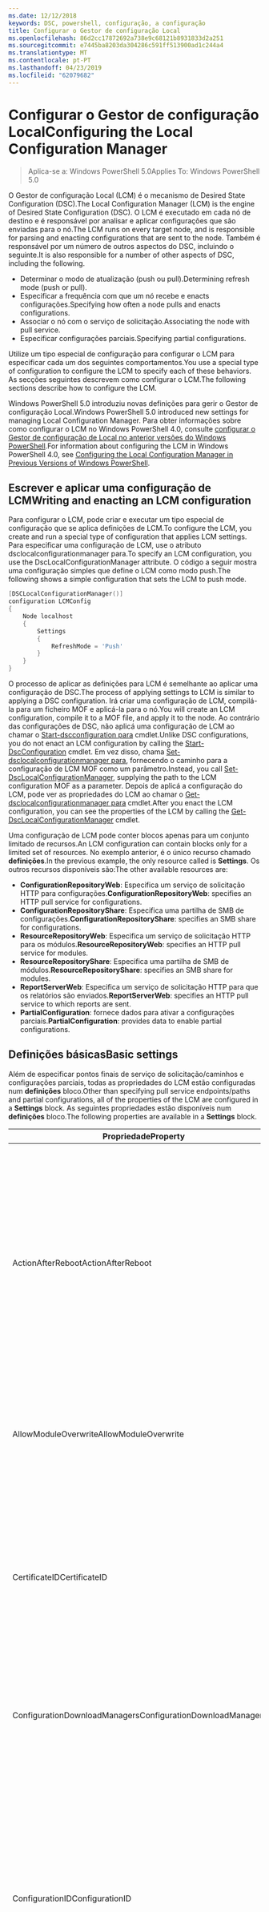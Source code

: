 ```yaml
---
ms.date: 12/12/2018
keywords: DSC, powershell, configuração, a configuração
title: Configurar o Gestor de configuração Local
ms.openlocfilehash: 86d2cc17872692a738e9c68121b8931833d2a251
ms.sourcegitcommit: e7445ba8203da304286c591ff513900ad1c244a4
ms.translationtype: MT
ms.contentlocale: pt-PT
ms.lasthandoff: 04/23/2019
ms.locfileid: "62079682"
---
```

# <a name="configuring-the-local-configuration-manager"></a><span data-ttu-id="9ee72-103">Configurar o Gestor de configuração Local</span><span class="sxs-lookup"><span data-stu-id="9ee72-103">Configuring the Local Configuration Manager</span></span>

> <span data-ttu-id="9ee72-104">Aplica-se a: Windows PowerShell 5.0</span><span class="sxs-lookup"><span data-stu-id="9ee72-104">Applies To: Windows PowerShell 5.0</span></span>

<span data-ttu-id="9ee72-105">O Gestor de configuração Local (LCM) é o mecanismo de Desired State Configuration (DSC).</span><span class="sxs-lookup"><span data-stu-id="9ee72-105">The Local Configuration Manager (LCM) is the engine of Desired State Configuration (DSC).</span></span>
<span data-ttu-id="9ee72-106">O LCM é executado em cada nó de destino e é responsável por analisar e aplicar configurações que são enviadas para o nó.</span><span class="sxs-lookup"><span data-stu-id="9ee72-106">The LCM runs on every target node, and is responsible for parsing and enacting configurations that are sent to the node.</span></span>
<span data-ttu-id="9ee72-107">Também é responsável por um número de outros aspectos do DSC, incluindo o seguinte.</span><span class="sxs-lookup"><span data-stu-id="9ee72-107">It is also responsible for a number of other aspects of DSC, including the following.</span></span>

- <span data-ttu-id="9ee72-108">Determinar o modo de atualização (push ou pull).</span><span class="sxs-lookup"><span data-stu-id="9ee72-108">Determining refresh mode (push or pull).</span></span>
- <span data-ttu-id="9ee72-109">Especificar a frequência com que um nó recebe e enacts configurações.</span><span class="sxs-lookup"><span data-stu-id="9ee72-109">Specifying how often a node pulls and enacts configurations.</span></span>
- <span data-ttu-id="9ee72-110">Associar o nó com o serviço de solicitação.</span><span class="sxs-lookup"><span data-stu-id="9ee72-110">Associating the node with pull service.</span></span>
- <span data-ttu-id="9ee72-111">Especificar configurações parciais.</span><span class="sxs-lookup"><span data-stu-id="9ee72-111">Specifying partial configurations.</span></span>

<span data-ttu-id="9ee72-112">Utilize um tipo especial de configuração para configurar o LCM para especificar cada um dos seguintes comportamentos.</span><span class="sxs-lookup"><span data-stu-id="9ee72-112">You use a special type of configuration to configure the LCM to specify each of these behaviors.</span></span>
<span data-ttu-id="9ee72-113">As secções seguintes descrevem como configurar o LCM.</span><span class="sxs-lookup"><span data-stu-id="9ee72-113">The following sections describe how to configure the LCM.</span></span>

<span data-ttu-id="9ee72-114">Windows PowerShell 5.0 introduziu novas definições para gerir o Gestor de configuração Local.</span><span class="sxs-lookup"><span data-stu-id="9ee72-114">Windows PowerShell 5.0 introduced new settings for managing Local Configuration Manager.</span></span>
<span data-ttu-id="9ee72-115">Para obter informações sobre como configurar o LCM no Windows PowerShell 4.0, consulte [configurar o Gestor de configuração de Local no anterior versões do Windows PowerShell](metaconfig4.md).</span><span class="sxs-lookup"><span data-stu-id="9ee72-115">For information about configuring the LCM in Windows PowerShell 4.0, see [Configuring the Local Configuration Manager in Previous Versions of Windows PowerShell](metaconfig4.md).</span></span>

## <a name="writing-and-enacting-an-lcm-configuration"></a><span data-ttu-id="9ee72-116">Escrever e aplicar uma configuração de LCM</span><span class="sxs-lookup"><span data-stu-id="9ee72-116">Writing and enacting an LCM configuration</span></span>

<span data-ttu-id="9ee72-117">Para configurar o LCM, pode criar e executar um tipo especial de configuração que se aplica definições de LCM.</span><span class="sxs-lookup"><span data-stu-id="9ee72-117">To configure the LCM, you create and run a special type of configuration that applies LCM settings.</span></span>
<span data-ttu-id="9ee72-118">Para especificar uma configuração de LCM, use o atributo dsclocalconfigurationmanager para.</span><span class="sxs-lookup"><span data-stu-id="9ee72-118">To specify an LCM configuration, you use the DscLocalConfigurationManager attribute.</span></span>
<span data-ttu-id="9ee72-119">O código a seguir mostra uma configuração simples que define o LCM como modo push.</span><span class="sxs-lookup"><span data-stu-id="9ee72-119">The following shows a simple configuration that sets the LCM to push mode.</span></span>

```powershell
[DSCLocalConfigurationManager()]
configuration LCMConfig
{
    Node localhost
    {
        Settings
        {
            RefreshMode = 'Push'
        }
    }
}
```

<span data-ttu-id="9ee72-120">O processo de aplicar as definições para LCM é semelhante ao aplicar uma configuração de DSC.</span><span class="sxs-lookup"><span data-stu-id="9ee72-120">The process of applying settings to LCM is similar to applying a DSC configuration.</span></span>
<span data-ttu-id="9ee72-121">Irá criar uma configuração de LCM, compilá-la para um ficheiro MOF e aplicá-la para o nó.</span><span class="sxs-lookup"><span data-stu-id="9ee72-121">You will create an LCM configuration, compile it to a MOF file, and apply it to the node.</span></span>
<span data-ttu-id="9ee72-122">Ao contrário das configurações de DSC, não aplicá uma configuração de LCM ao chamar o [Start-dscconfiguration para](/powershell/module/psdesiredstateconfiguration/start-dscconfiguration) cmdlet.</span><span class="sxs-lookup"><span data-stu-id="9ee72-122">Unlike DSC configurations, you do not enact an LCM configuration by calling the [Start-DscConfiguration](/powershell/module/psdesiredstateconfiguration/start-dscconfiguration) cmdlet.</span></span>
<span data-ttu-id="9ee72-123">Em vez disso, chama [Set-dsclocalconfigurationmanager para](/powershell/module/PSDesiredStateConfiguration/Set-DscLocalConfigurationManager), fornecendo o caminho para a configuração de LCM MOF como um parâmetro.</span><span class="sxs-lookup"><span data-stu-id="9ee72-123">Instead, you call [Set-DscLocalConfigurationManager](/powershell/module/PSDesiredStateConfiguration/Set-DscLocalConfigurationManager), supplying the path to the LCM configuration MOF as a parameter.</span></span>
<span data-ttu-id="9ee72-124">Depois de aplicá a configuração do LCM, pode ver as propriedades do LCM ao chamar o [Get-dsclocalconfigurationmanager para](/powershell/module/PSDesiredStateConfiguration/Get-DscLocalConfigurationManager) cmdlet.</span><span class="sxs-lookup"><span data-stu-id="9ee72-124">After you enact the LCM configuration, you can see the properties of the LCM by calling the [Get-DscLocalConfigurationManager](/powershell/module/PSDesiredStateConfiguration/Get-DscLocalConfigurationManager) cmdlet.</span></span>

<span data-ttu-id="9ee72-125">Uma configuração de LCM pode conter blocos apenas para um conjunto limitado de recursos.</span><span class="sxs-lookup"><span data-stu-id="9ee72-125">An LCM configuration can contain blocks only for a limited set of resources.</span></span>
<span data-ttu-id="9ee72-126">No exemplo anterior, é o único recurso chamado **definições**.</span><span class="sxs-lookup"><span data-stu-id="9ee72-126">In the previous example, the only resource called is **Settings**.</span></span>
<span data-ttu-id="9ee72-127">Os outros recursos disponíveis são:</span><span class="sxs-lookup"><span data-stu-id="9ee72-127">The other available resources are:</span></span>

* <span data-ttu-id="9ee72-128">**ConfigurationRepositoryWeb**: Especifica um serviço de solicitação HTTP para configurações.</span><span class="sxs-lookup"><span data-stu-id="9ee72-128">**ConfigurationRepositoryWeb**: specifies an HTTP pull service for configurations.</span></span>
* <span data-ttu-id="9ee72-129">**ConfigurationRepositoryShare**: Especifica uma partilha de SMB de configurações.</span><span class="sxs-lookup"><span data-stu-id="9ee72-129">**ConfigurationRepositoryShare**: specifies an SMB share for configurations.</span></span>
* <span data-ttu-id="9ee72-130">**ResourceRepositoryWeb**: Especifica um serviço de solicitação HTTP para os módulos.</span><span class="sxs-lookup"><span data-stu-id="9ee72-130">**ResourceRepositoryWeb**: specifies an HTTP pull service for modules.</span></span>
* <span data-ttu-id="9ee72-131">**ResourceRepositoryShare**: Especifica uma partilha de SMB de módulos.</span><span class="sxs-lookup"><span data-stu-id="9ee72-131">**ResourceRepositoryShare**: specifies an SMB share for modules.</span></span>
* <span data-ttu-id="9ee72-132">**ReportServerWeb**: Especifica um serviço de solicitação HTTP para que os relatórios são enviados.</span><span class="sxs-lookup"><span data-stu-id="9ee72-132">**ReportServerWeb**: specifies an HTTP pull service to which reports are sent.</span></span>
* <span data-ttu-id="9ee72-133">**PartialConfiguration**: fornece dados para ativar a configurações parciais.</span><span class="sxs-lookup"><span data-stu-id="9ee72-133">**PartialConfiguration**: provides data to enable partial configurations.</span></span>

## <a name="basic-settings"></a><span data-ttu-id="9ee72-134">Definições básicas</span><span class="sxs-lookup"><span data-stu-id="9ee72-134">Basic settings</span></span>

<span data-ttu-id="9ee72-135">Além de especificar pontos finais de serviço de solicitação/caminhos e configurações parciais, todas as propriedades do LCM estão configuradas num **definições** bloco.</span><span class="sxs-lookup"><span data-stu-id="9ee72-135">Other than specifying pull service endpoints/paths and partial configurations, all of the properties of the LCM are configured in a **Settings** block.</span></span>
<span data-ttu-id="9ee72-136">As seguintes propriedades estão disponíveis num **definições** bloco.</span><span class="sxs-lookup"><span data-stu-id="9ee72-136">The following properties are available in a **Settings** block.</span></span>

|  <span data-ttu-id="9ee72-137">Propriedade</span><span class="sxs-lookup"><span data-stu-id="9ee72-137">Property</span></span>  |  <span data-ttu-id="9ee72-138">Tipo</span><span class="sxs-lookup"><span data-stu-id="9ee72-138">Type</span></span>  |  <span data-ttu-id="9ee72-139">Descrição</span><span class="sxs-lookup"><span data-stu-id="9ee72-139">Description</span></span>   |
|----------- |------- |--------------- |
| <span data-ttu-id="9ee72-140">ActionAfterReboot</span><span class="sxs-lookup"><span data-stu-id="9ee72-140">ActionAfterReboot</span></span>| <span data-ttu-id="9ee72-141">string</span><span class="sxs-lookup"><span data-stu-id="9ee72-141">string</span></span>| <span data-ttu-id="9ee72-142">Especifica o que acontece após um reinício durante a aplicação de uma configuração.</span><span class="sxs-lookup"><span data-stu-id="9ee72-142">Specifies what happens after a reboot during the application of a configuration.</span></span> <span data-ttu-id="9ee72-143">Os valores possíveis são __"ContinueConfiguration"__ e __"StopConfiguration"__.</span><span class="sxs-lookup"><span data-stu-id="9ee72-143">The possible values are __"ContinueConfiguration"__ and __"StopConfiguration"__.</span></span> <ul><li> <span data-ttu-id="9ee72-144">__ContinueConfiguration__: Continue a aplicar a configuração atual após o reinício do computador.</span><span class="sxs-lookup"><span data-stu-id="9ee72-144">__ContinueConfiguration__: Continue applying the current configuration after machine reboot.</span></span> <span data-ttu-id="9ee72-145">Este é o valor predefinido</span><span class="sxs-lookup"><span data-stu-id="9ee72-145">This is the default value</span></span></li><li><span data-ttu-id="9ee72-146">__StopConfiguration__: Pare a configuração atual após o reinício do computador.</span><span class="sxs-lookup"><span data-stu-id="9ee72-146">__StopConfiguration__: Stop the current configuration after machine reboot.</span></span></li></ul>|
| <span data-ttu-id="9ee72-147">AllowModuleOverwrite</span><span class="sxs-lookup"><span data-stu-id="9ee72-147">AllowModuleOverwrite</span></span>| <span data-ttu-id="9ee72-148">Bool</span><span class="sxs-lookup"><span data-stu-id="9ee72-148">bool</span></span>| <span data-ttu-id="9ee72-149">__$TRUE__ se novas configurações transferidas a partir do serviço de solicitação podem substituir os antigos no nó de destino.</span><span class="sxs-lookup"><span data-stu-id="9ee72-149">__$TRUE__ if new configurations downloaded from the pull service are allowed to overwrite the old ones on the target node.</span></span> <span data-ttu-id="9ee72-150">Caso contrário, $FALSE.</span><span class="sxs-lookup"><span data-stu-id="9ee72-150">Otherwise, $FALSE.</span></span>|
| <span data-ttu-id="9ee72-151">CertificateID</span><span class="sxs-lookup"><span data-stu-id="9ee72-151">CertificateID</span></span>| <span data-ttu-id="9ee72-152">string</span><span class="sxs-lookup"><span data-stu-id="9ee72-152">string</span></span>| <span data-ttu-id="9ee72-153">O thumbprint de um certificado utilizado para proteger as credenciais transmitidas numa configuração.</span><span class="sxs-lookup"><span data-stu-id="9ee72-153">The thumbprint of a certificate used to secure credentials passed in a configuration.</span></span> <span data-ttu-id="9ee72-154">Para obter mais informações, consulte [pretendem proteger as credenciais no Windows PowerShell Desired State Configuration](http://blogs.msdn.com/b/powershell/archive/2014/01/31/want-to-secure-credentials-in-windows-powershell-desired-state-configuration.aspx)?.</span><span class="sxs-lookup"><span data-stu-id="9ee72-154">For more information see [Want to secure credentials in Windows PowerShell Desired State Configuration](http://blogs.msdn.com/b/powershell/archive/2014/01/31/want-to-secure-credentials-in-windows-powershell-desired-state-configuration.aspx)?.</span></span> <br> <span data-ttu-id="9ee72-155">__Nota:__ é gerida automaticamente se utilizar o serviço de solicitação de DSC de automatização do Azure.</span><span class="sxs-lookup"><span data-stu-id="9ee72-155">__Note:__ this is managed automatically if using Azure Automation DSC pull service.</span></span>|
| <span data-ttu-id="9ee72-156">ConfigurationDownloadManagers</span><span class="sxs-lookup"><span data-stu-id="9ee72-156">ConfigurationDownloadManagers</span></span>| <span data-ttu-id="9ee72-157">CimInstance[]</span><span class="sxs-lookup"><span data-stu-id="9ee72-157">CimInstance[]</span></span>| <span data-ttu-id="9ee72-158">Obsoleto.</span><span class="sxs-lookup"><span data-stu-id="9ee72-158">Obsolete.</span></span> <span data-ttu-id="9ee72-159">Uso __ConfigurationRepositoryWeb__ e __ConfigurationRepositoryShare__ pontos finais de serviço de blocos para definir o pull de configuração.</span><span class="sxs-lookup"><span data-stu-id="9ee72-159">Use __ConfigurationRepositoryWeb__ and __ConfigurationRepositoryShare__ blocks to define configuration pull service endpoints.</span></span>|
| <span data-ttu-id="9ee72-160">ConfigurationID</span><span class="sxs-lookup"><span data-stu-id="9ee72-160">ConfigurationID</span></span>| <span data-ttu-id="9ee72-161">string</span><span class="sxs-lookup"><span data-stu-id="9ee72-161">string</span></span>| <span data-ttu-id="9ee72-162">Para efeitos de compatibilidade com a solicitação mais antiga serviço versões.</span><span class="sxs-lookup"><span data-stu-id="9ee72-162">For backwards compatibility with older pull service versions.</span></span> <span data-ttu-id="9ee72-163">Um GUID que identifica o ficheiro de configuração para obter a partir de um serviço pull.</span><span class="sxs-lookup"><span data-stu-id="9ee72-163">A GUID that identifies the configuration file to get from a pull service.</span></span> <span data-ttu-id="9ee72-164">O nó irá extrair configurações no serviço de solicitação, se o nome da configuração do MOF se chama ConfigurationID.mof.</span><span class="sxs-lookup"><span data-stu-id="9ee72-164">The node will pull configurations on the pull service if the name of the configuration MOF is named ConfigurationID.mof.</span></span><br> <span data-ttu-id="9ee72-165">__Nota:__ Se definir esta propriedade, registar o nó com um serviço pull de usando __RegistrationKey__ não funciona.</span><span class="sxs-lookup"><span data-stu-id="9ee72-165">__Note:__ If you set this property, registering the node with a pull service by using __RegistrationKey__ does not work.</span></span> <span data-ttu-id="9ee72-166">Para obter mais informações, consulte [como configurar um cliente de solicitação com nomes de configuração](../pull-server/pullClientConfigNames.md).</span><span class="sxs-lookup"><span data-stu-id="9ee72-166">For more information, see [Setting up a pull client with configuration names](../pull-server/pullClientConfigNames.md).</span></span>|
| <span data-ttu-id="9ee72-167">ConfigurationMode</span><span class="sxs-lookup"><span data-stu-id="9ee72-167">ConfigurationMode</span></span>| <span data-ttu-id="9ee72-168">string</span><span class="sxs-lookup"><span data-stu-id="9ee72-168">string</span></span> | <span data-ttu-id="9ee72-169">Especifica a forma como o LCM, na verdade, aplica-se a configuração para os nós de destino.</span><span class="sxs-lookup"><span data-stu-id="9ee72-169">Specifies how the LCM actually applies the configuration to the target nodes.</span></span> <span data-ttu-id="9ee72-170">Os valores possíveis são __"ApplyOnly"__,__"ApplyAndMonitor"__, e __"ApplyAndAutoCorrect"__.</span><span class="sxs-lookup"><span data-stu-id="9ee72-170">Possible values are __"ApplyOnly"__,__"ApplyAndMonitor"__, and __"ApplyAndAutoCorrect"__.</span></span> <ul><li><span data-ttu-id="9ee72-171">__ApplyOnly__: DSC aplica-se a configuração e não faz nada além disso, a menos que uma nova configuração é enviada por push para o nó de destino ou quando uma nova configuração é obtida a partir de um serviço.</span><span class="sxs-lookup"><span data-stu-id="9ee72-171">__ApplyOnly__: DSC applies the configuration and does nothing further unless a new configuration is pushed to the target node or when a new configuration is pulled from a service.</span></span> <span data-ttu-id="9ee72-172">Depois de aplicativo inicial de uma nova configuração, DSC não verifica se desviam de um estado anteriormente configurado.</span><span class="sxs-lookup"><span data-stu-id="9ee72-172">After initial application of a new configuration, DSC does not check for drift from a previously configured state.</span></span> <span data-ttu-id="9ee72-173">Tenha em atenção que DSC irá tentar aplicar a configuração, até que seja bem-sucedida __ApplyOnly__ entra em vigor.</span><span class="sxs-lookup"><span data-stu-id="9ee72-173">Note that DSC will attempt to apply the configuration until it is successful before __ApplyOnly__ takes effect.</span></span> </li><li> <span data-ttu-id="9ee72-174">__ApplyAndMonitor__: Este é o valor predefinido.</span><span class="sxs-lookup"><span data-stu-id="9ee72-174">__ApplyAndMonitor__: This is the default value.</span></span> <span data-ttu-id="9ee72-175">O LCM aplica-se quaisquer configurações de novo.</span><span class="sxs-lookup"><span data-stu-id="9ee72-175">The LCM applies any new configurations.</span></span> <span data-ttu-id="9ee72-176">Após a aplicação inicial de uma configuração de novo, se o nó de destino drifts do estado pretendido, o DSC relatórios discrepância nos registos.</span><span class="sxs-lookup"><span data-stu-id="9ee72-176">After initial application of a new configuration, if the target node drifts from the desired state, DSC reports the discrepancy in logs.</span></span> <span data-ttu-id="9ee72-177">Tenha em atenção que DSC irá tentar aplicar a configuração, até que seja bem-sucedida __ApplyAndMonitor__ entra em vigor.</span><span class="sxs-lookup"><span data-stu-id="9ee72-177">Note that DSC will attempt to apply the configuration until it is successful before __ApplyAndMonitor__ takes effect.</span></span></li><li><span data-ttu-id="9ee72-178">__ApplyAndAutoCorrect__: DSC aplica-se quaisquer configurações de novo.</span><span class="sxs-lookup"><span data-stu-id="9ee72-178">__ApplyAndAutoCorrect__: DSC applies any new configurations.</span></span> <span data-ttu-id="9ee72-179">Depois de aplicativo inicial de uma nova configuração, se o nó de destino drifts do estado pretendido, DSC relatórios discrepância nos registos e, em seguida, voltar aplica-se a configuração atual.</span><span class="sxs-lookup"><span data-stu-id="9ee72-179">After initial application of a new configuration, if the target node drifts from the desired state, DSC reports the discrepancy in logs, and then re-applies the current configuration.</span></span></li></ul>|
| <span data-ttu-id="9ee72-180">ConfigurationModeFrequencyMins</span><span class="sxs-lookup"><span data-stu-id="9ee72-180">ConfigurationModeFrequencyMins</span></span>| <span data-ttu-id="9ee72-181">UInt32</span><span class="sxs-lookup"><span data-stu-id="9ee72-181">UInt32</span></span>| <span data-ttu-id="9ee72-182">Como muitas vezes, em minutos, a configuração atual é verificada e aplicada.</span><span class="sxs-lookup"><span data-stu-id="9ee72-182">How often, in minutes, the current configuration is checked and applied.</span></span> <span data-ttu-id="9ee72-183">Esta propriedade é ignorada se a propriedade ConfigurationMode estiver definida como ApplyOnly.</span><span class="sxs-lookup"><span data-stu-id="9ee72-183">This property is ignored if the ConfigurationMode property is set to ApplyOnly.</span></span> <span data-ttu-id="9ee72-184">O valor predefinido é 15.</span><span class="sxs-lookup"><span data-stu-id="9ee72-184">The default value is 15.</span></span>|
| <span data-ttu-id="9ee72-185">DebugMode</span><span class="sxs-lookup"><span data-stu-id="9ee72-185">DebugMode</span></span>| <span data-ttu-id="9ee72-186">string</span><span class="sxs-lookup"><span data-stu-id="9ee72-186">string</span></span>| <span data-ttu-id="9ee72-187">Os valores possíveis são __None__, __ForceModuleImport__, e __todos os__.</span><span class="sxs-lookup"><span data-stu-id="9ee72-187">Possible values are __None__, __ForceModuleImport__, and __All__.</span></span> <ul><li><span data-ttu-id="9ee72-188">Defina como __None__ a utilização de recursos em cache.</span><span class="sxs-lookup"><span data-stu-id="9ee72-188">Set to __None__ to use cached resources.</span></span> <span data-ttu-id="9ee72-189">Esta é a predefinição e deve ser usada em cenários de produção.</span><span class="sxs-lookup"><span data-stu-id="9ee72-189">This is the default and should be used in production scenarios.</span></span></li><li><span data-ttu-id="9ee72-190">Na definição __ForceModuleImport__, faz com que o LCM recarregar quaisquer módulos de recursos de DSC, mesmo que tenha sido anteriormente carregados e armazenados em cache.</span><span class="sxs-lookup"><span data-stu-id="9ee72-190">Setting to __ForceModuleImport__, causes the LCM to reload any DSC resource modules, even if they have been previously loaded and cached.</span></span> <span data-ttu-id="9ee72-191">Este problema afeta o desempenho de operações de DSC pois cada módulo é recarregado na utilização.</span><span class="sxs-lookup"><span data-stu-id="9ee72-191">This impacts the performance of DSC operations as each module is reloaded on use.</span></span> <span data-ttu-id="9ee72-192">Normalmente usaria este valor durante a depuração de um recurso</span><span class="sxs-lookup"><span data-stu-id="9ee72-192">Typically you would use this value while debugging a resource</span></span></li><li><span data-ttu-id="9ee72-193">Nesta versão, __todos os__ são os mesmos __ForceModuleImport__</span><span class="sxs-lookup"><span data-stu-id="9ee72-193">In this release, __All__ is same as __ForceModuleImport__</span></span></li></ul> |
| <span data-ttu-id="9ee72-194">RebootNodeIfNeeded</span><span class="sxs-lookup"><span data-stu-id="9ee72-194">RebootNodeIfNeeded</span></span>| <span data-ttu-id="9ee72-195">Bool</span><span class="sxs-lookup"><span data-stu-id="9ee72-195">bool</span></span>| <span data-ttu-id="9ee72-196">Defina esta opção como `$true` para permitir que os recursos para reiniciar o nó utilizando o `$global:DSCMachineStatus` sinalizador.</span><span class="sxs-lookup"><span data-stu-id="9ee72-196">Set this to `$true` to allow resources to reboot the Node using the `$global:DSCMachineStatus` flag.</span></span> <span data-ttu-id="9ee72-197">Caso contrário, terá de reiniciar manualmente o nó para qualquer configuração que requer ele.</span><span class="sxs-lookup"><span data-stu-id="9ee72-197">Otherwise, you will have to manually reboot the node for any configuration that requires it.</span></span> <span data-ttu-id="9ee72-198">O valor predefinido é `$false`.</span><span class="sxs-lookup"><span data-stu-id="9ee72-198">The default value is `$false`.</span></span> <span data-ttu-id="9ee72-199">Para utilizar esta definição quando uma condição de reinicialização é elaborada por algo que não seja o DSC (por exemplo, o programa de instalação do Windows), combinar esta definição com o [xPendingReboot](https://github.com/powershell/xpendingreboot) módulo.</span><span class="sxs-lookup"><span data-stu-id="9ee72-199">To use this setting when a reboot condition is enacted by something other than DSC (such as Windows Installer), combine this setting with the [xPendingReboot](https://github.com/powershell/xpendingreboot) module.</span></span>|
| <span data-ttu-id="9ee72-200">RefreshMode</span><span class="sxs-lookup"><span data-stu-id="9ee72-200">RefreshMode</span></span>| <span data-ttu-id="9ee72-201">string</span><span class="sxs-lookup"><span data-stu-id="9ee72-201">string</span></span>| <span data-ttu-id="9ee72-202">Especifica a forma como o LCM obtém configurações.</span><span class="sxs-lookup"><span data-stu-id="9ee72-202">Specifies how the LCM gets configurations.</span></span> <span data-ttu-id="9ee72-203">Os valores possíveis são __"Desativado"__, __"Push"__, e __"Puxar"__.</span><span class="sxs-lookup"><span data-stu-id="9ee72-203">The possible values are __"Disabled"__, __"Push"__, and __"Pull"__.</span></span> <ul><li><span data-ttu-id="9ee72-204">__Desativado__: Configurações de DSC estão desativadas para este nó.</span><span class="sxs-lookup"><span data-stu-id="9ee72-204">__Disabled__: DSC configurations are disabled for this node.</span></span></li><li> <span data-ttu-id="9ee72-205">__Push__: As configurações são iniciadas ao chamar o [Start-dscconfiguration para](/powershell/module/psdesiredstateconfiguration/start-dscconfiguration) cmdlet.</span><span class="sxs-lookup"><span data-stu-id="9ee72-205">__Push__: Configurations are initiated by calling the [Start-DscConfiguration](/powershell/module/psdesiredstateconfiguration/start-dscconfiguration) cmdlet.</span></span> <span data-ttu-id="9ee72-206">A configuração é aplicada imediatamente para o nó.</span><span class="sxs-lookup"><span data-stu-id="9ee72-206">The configuration is applied immediately to the node.</span></span> <span data-ttu-id="9ee72-207">Este é o valor predefinido.</span><span class="sxs-lookup"><span data-stu-id="9ee72-207">This is the default value.</span></span></li><li><span data-ttu-id="9ee72-208">__Extrair:__ O nó está configurado para verificar regularmente para configurações de um serviço de solicitação ou o caminho SMB.</span><span class="sxs-lookup"><span data-stu-id="9ee72-208">__Pull:__ The node is configured to regularly check for configurations from a pull service or SMB path.</span></span> <span data-ttu-id="9ee72-209">Se esta propriedade estiver definida como __extrair__, tem de especificar um HTTP (serviço) ou o caminho SMB (partilha) num __ConfigurationRepositoryWeb__ ou __ConfigurationRepositoryShare__ bloco.</span><span class="sxs-lookup"><span data-stu-id="9ee72-209">If this property is set to __Pull__, you must specify an HTTP (service) or SMB (share) path in a __ConfigurationRepositoryWeb__ or __ConfigurationRepositoryShare__ block.</span></span></li></ul>|
| <span data-ttu-id="9ee72-210">RefreshFrequencyMins</span><span class="sxs-lookup"><span data-stu-id="9ee72-210">RefreshFrequencyMins</span></span>| <span data-ttu-id="9ee72-211">Uint32</span><span class="sxs-lookup"><span data-stu-id="9ee72-211">Uint32</span></span>| <span data-ttu-id="9ee72-212">O intervalo de tempo, em minutos, em que o LCM verifica um serviço pull para obter configurações atualizadas.</span><span class="sxs-lookup"><span data-stu-id="9ee72-212">The time interval, in minutes, at which the LCM checks a pull service to get updated configurations.</span></span> <span data-ttu-id="9ee72-213">Este valor é ignorado se o LCM não estiver configurado no modo de solicitação.</span><span class="sxs-lookup"><span data-stu-id="9ee72-213">This value is ignored if the LCM is not configured in pull mode.</span></span> <span data-ttu-id="9ee72-214">O valor predefinido é 30.</span><span class="sxs-lookup"><span data-stu-id="9ee72-214">The default value is 30.</span></span>|
| <span data-ttu-id="9ee72-215">ReportManagers</span><span class="sxs-lookup"><span data-stu-id="9ee72-215">ReportManagers</span></span>| <span data-ttu-id="9ee72-216">CimInstance[]</span><span class="sxs-lookup"><span data-stu-id="9ee72-216">CimInstance[]</span></span>| <span data-ttu-id="9ee72-217">Obsoleto.</span><span class="sxs-lookup"><span data-stu-id="9ee72-217">Obsolete.</span></span> <span data-ttu-id="9ee72-218">Uso __ReportServerWeb__ blocos para definir um ponto de extremidade para enviar dados de relatórios para um serviço pull.</span><span class="sxs-lookup"><span data-stu-id="9ee72-218">Use __ReportServerWeb__ blocks to define an endpoint to send reporting data to a pull service.</span></span>|
| <span data-ttu-id="9ee72-219">ResourceModuleManagers</span><span class="sxs-lookup"><span data-stu-id="9ee72-219">ResourceModuleManagers</span></span>| <span data-ttu-id="9ee72-220">CimInstance[]</span><span class="sxs-lookup"><span data-stu-id="9ee72-220">CimInstance[]</span></span>| <span data-ttu-id="9ee72-221">Obsoleto.</span><span class="sxs-lookup"><span data-stu-id="9ee72-221">Obsolete.</span></span> <span data-ttu-id="9ee72-222">Uso __ResourceRepositoryWeb__ e __ResourceRepositoryShare__ blocos para definir a solicitação de serviço pontos de extremidade HTTP ou caminhos SMB, respectivamente.</span><span class="sxs-lookup"><span data-stu-id="9ee72-222">Use __ResourceRepositoryWeb__ and __ResourceRepositoryShare__ blocks to define pull service HTTP endpoints or SMB paths, respectively.</span></span>|
| <span data-ttu-id="9ee72-223">PartialConfigurations</span><span class="sxs-lookup"><span data-stu-id="9ee72-223">PartialConfigurations</span></span>| <span data-ttu-id="9ee72-224">CimInstance</span><span class="sxs-lookup"><span data-stu-id="9ee72-224">CimInstance</span></span>| <span data-ttu-id="9ee72-225">Não implementado.</span><span class="sxs-lookup"><span data-stu-id="9ee72-225">Not implemented.</span></span> <span data-ttu-id="9ee72-226">Não utilizar.</span><span class="sxs-lookup"><span data-stu-id="9ee72-226">Do not use.</span></span>|
| <span data-ttu-id="9ee72-227">StatusRetentionTimeInDays</span><span class="sxs-lookup"><span data-stu-id="9ee72-227">StatusRetentionTimeInDays</span></span> | <span data-ttu-id="9ee72-228">UInt32</span><span class="sxs-lookup"><span data-stu-id="9ee72-228">UInt32</span></span>| <span data-ttu-id="9ee72-229">O número de dias que o LCM mantém o estado da configuração atual.</span><span class="sxs-lookup"><span data-stu-id="9ee72-229">The number of days the LCM keeps the status of the current configuration.</span></span>|

> [!NOTE]
> <span data-ttu-id="9ee72-230">A LCM ser iniciada a **ConfigurationModeFrequencyMins** ciclo com base em:</span><span class="sxs-lookup"><span data-stu-id="9ee72-230">The LCM starts the **ConfigurationModeFrequencyMins** cycle based on:</span></span>
>
> - <span data-ttu-id="9ee72-231">Um novo metaconfig for aplicado através de `Set-DscLocalConfigurationManager`</span><span class="sxs-lookup"><span data-stu-id="9ee72-231">A new metaconfig is applied using `Set-DscLocalConfigurationManager`</span></span>
> - <span data-ttu-id="9ee72-232">Um reinício do computador</span><span class="sxs-lookup"><span data-stu-id="9ee72-232">A machine restart</span></span>
>
> <span data-ttu-id="9ee72-233">Para qualquer condição em que o processo de temporizador sofre uma falha, o que será detetada dentro de 30 segundos e o ciclo será reiniciado.</span><span class="sxs-lookup"><span data-stu-id="9ee72-233">For any condition where the timer process experiences a crash, that will be detected within 30 seconds and the cycle will be restarted.</span></span>
> <span data-ttu-id="9ee72-234">Uma operação simultânea pode atrasar o ciclo de a ser iniciada, se a duração desta operação excede a frequência de ciclo de configurado, o próximo temporizador não será iniciado.</span><span class="sxs-lookup"><span data-stu-id="9ee72-234">A concurrent operation could delay the cycle from being started, if the duration of this operation exceeds the configured cycle frequency, the next timer will not start.</span></span>
>
> <span data-ttu-id="9ee72-235">Exemplo, o metaconfig está configurado com uma frequência de solicitação de 15 minutos e uma solicitação ocorre no T1.</span><span class="sxs-lookup"><span data-stu-id="9ee72-235">Example, the metaconfig is configured at a 15 minute pull frequency and a pull occurs at T1.</span></span>  <span data-ttu-id="9ee72-236">O nó não concluir o trabalho para 16 minutos.</span><span class="sxs-lookup"><span data-stu-id="9ee72-236">The Node does not finish work for 16 minutes.</span></span>  <span data-ttu-id="9ee72-237">O primeiro ciclo de 15 minutos é ignorado e pull seguinte irá ocorrer em T1 + 15 + 15.</span><span class="sxs-lookup"><span data-stu-id="9ee72-237">The first 15 minute cycle is ignored, and next pull will happen at T1+15+15.</span></span>

## <a name="pull-service"></a><span data-ttu-id="9ee72-238">Serviço de solicitação</span><span class="sxs-lookup"><span data-stu-id="9ee72-238">Pull service</span></span>

<span data-ttu-id="9ee72-239">Configuração de LCM suporta definindo os seguintes tipos de pontos finais de serviço de solicitação:</span><span class="sxs-lookup"><span data-stu-id="9ee72-239">LCM configuration supports defining the following types of pull service endpoints:</span></span>

- <span data-ttu-id="9ee72-240">**Servidor de configuração**: Um repositório para configurações de DSC.</span><span class="sxs-lookup"><span data-stu-id="9ee72-240">**Configuration server**: A repository for DSC configurations.</span></span> <span data-ttu-id="9ee72-241">Definir os servidores de configuração utilizando **ConfigurationRepositoryWeb** (para servidores baseados na web) e **ConfigurationRepositoryShare** (para servidores baseados em SMB) blocos.</span><span class="sxs-lookup"><span data-stu-id="9ee72-241">Define configuration servers by using **ConfigurationRepositoryWeb** (for web-based servers) and **ConfigurationRepositoryShare** (for SMB-based servers) blocks.</span></span>
- <span data-ttu-id="9ee72-242">**Servidor de recurso**: Um repositório de recursos de DSC, empacotado como módulos do PowerShell.</span><span class="sxs-lookup"><span data-stu-id="9ee72-242">**Resource server**: A repository for DSC resources, packaged as PowerShell modules.</span></span> <span data-ttu-id="9ee72-243">Definir os servidores de recursos utilizando **ResourceRepositoryWeb** (para servidores baseados na web) e **ResourceRepositoryShare** (para servidores baseados em SMB) blocos.</span><span class="sxs-lookup"><span data-stu-id="9ee72-243">Define resource servers by using **ResourceRepositoryWeb** (for web-based servers) and **ResourceRepositoryShare** (for SMB-based servers) blocks.</span></span>
- <span data-ttu-id="9ee72-244">**Servidor de relatórios**: Um serviço que DSC envia os dados de relatório para.</span><span class="sxs-lookup"><span data-stu-id="9ee72-244">**Report server**: A service that DSC sends report data to.</span></span> <span data-ttu-id="9ee72-245">Definir os servidores de relatórios usando **ReportServerWeb** blocos.</span><span class="sxs-lookup"><span data-stu-id="9ee72-245">Define report servers by using **ReportServerWeb** blocks.</span></span> <span data-ttu-id="9ee72-246">Um servidor de relatórios tem de ser um serviço web.</span><span class="sxs-lookup"><span data-stu-id="9ee72-246">A report server must be a web service.</span></span>

<span data-ttu-id="9ee72-247">Para obter mais detalhes sobre o serviço de solicitação, veja [serviço Pull do Desired State Configuration](../pull-server/pullServer.md).</span><span class="sxs-lookup"><span data-stu-id="9ee72-247">For more details on pull service see, [Desired State Configuration Pull Service](../pull-server/pullServer.md).</span></span>

## <a name="configuration-server-blocks"></a><span data-ttu-id="9ee72-248">Blocos do servidor de configuração</span><span class="sxs-lookup"><span data-stu-id="9ee72-248">Configuration server blocks</span></span>

<span data-ttu-id="9ee72-249">Para definir um servidor de configuração baseado na web, crie uma **ConfigurationRepositoryWeb** bloco.</span><span class="sxs-lookup"><span data-stu-id="9ee72-249">To define a web-based configuration server, you create a **ConfigurationRepositoryWeb** block.</span></span>
<span data-ttu-id="9ee72-250">R **ConfigurationRepositoryWeb** define as propriedades seguintes.</span><span class="sxs-lookup"><span data-stu-id="9ee72-250">A **ConfigurationRepositoryWeb** defines the following properties.</span></span>

|<span data-ttu-id="9ee72-251">Propriedade</span><span class="sxs-lookup"><span data-stu-id="9ee72-251">Property</span></span>|<span data-ttu-id="9ee72-252">Tipo</span><span class="sxs-lookup"><span data-stu-id="9ee72-252">Type</span></span>|<span data-ttu-id="9ee72-253">Descrição</span><span class="sxs-lookup"><span data-stu-id="9ee72-253">Description</span></span>|
|---|---|---|
|<span data-ttu-id="9ee72-254">AllowUnsecureConnection</span><span class="sxs-lookup"><span data-stu-id="9ee72-254">AllowUnsecureConnection</span></span>|<span data-ttu-id="9ee72-255">Bool</span><span class="sxs-lookup"><span data-stu-id="9ee72-255">bool</span></span>|<span data-ttu-id="9ee72-256">Defina como **$TRUE** para permitir ligações a partir do nó para o servidor sem autenticação.</span><span class="sxs-lookup"><span data-stu-id="9ee72-256">Set to **$TRUE** to allow connections from the node to the server without authentication.</span></span> <span data-ttu-id="9ee72-257">Defina como **$FALSE** para exigir autenticação.</span><span class="sxs-lookup"><span data-stu-id="9ee72-257">Set to **$FALSE** to require authentication.</span></span>|
|<span data-ttu-id="9ee72-258">CertificateID</span><span class="sxs-lookup"><span data-stu-id="9ee72-258">CertificateID</span></span>|<span data-ttu-id="9ee72-259">string</span><span class="sxs-lookup"><span data-stu-id="9ee72-259">string</span></span>|<span data-ttu-id="9ee72-260">O thumbprint de um certificado utilizado para autenticar para o servidor.</span><span class="sxs-lookup"><span data-stu-id="9ee72-260">The thumbprint of a certificate used to authenticate to the server.</span></span>|
|<span data-ttu-id="9ee72-261">ConfigurationNames</span><span class="sxs-lookup"><span data-stu-id="9ee72-261">ConfigurationNames</span></span>|<span data-ttu-id="9ee72-262">String[]</span><span class="sxs-lookup"><span data-stu-id="9ee72-262">String[]</span></span>|<span data-ttu-id="9ee72-263">Uma matriz de nomes de configurações para ser solicitada por nó de destino.</span><span class="sxs-lookup"><span data-stu-id="9ee72-263">An array of names of configurations to be pulled by the target node.</span></span> <span data-ttu-id="9ee72-264">Estes são utilizados apenas se o nó está registado com o serviço pull utilizando um **RegistrationKey**.</span><span class="sxs-lookup"><span data-stu-id="9ee72-264">These are used only if the node is registered with the pull service by using a **RegistrationKey**.</span></span> <span data-ttu-id="9ee72-265">Para obter mais informações, consulte [como configurar um cliente de solicitação com nomes de configuração](../pull-server/pullClientConfigNames.md).</span><span class="sxs-lookup"><span data-stu-id="9ee72-265">For more information, see [Setting up a pull client with configuration names](../pull-server/pullClientConfigNames.md).</span></span>|
|<span data-ttu-id="9ee72-266">RegistrationKey</span><span class="sxs-lookup"><span data-stu-id="9ee72-266">RegistrationKey</span></span>|<span data-ttu-id="9ee72-267">string</span><span class="sxs-lookup"><span data-stu-id="9ee72-267">string</span></span>|<span data-ttu-id="9ee72-268">Um GUID que regista o nó com o serviço de solicitação.</span><span class="sxs-lookup"><span data-stu-id="9ee72-268">A GUID that registers the node with the pull service.</span></span> <span data-ttu-id="9ee72-269">Para obter mais informações, consulte [como configurar um cliente de solicitação com nomes de configuração](../pull-server/pullClientConfigNames.md).</span><span class="sxs-lookup"><span data-stu-id="9ee72-269">For more information, see [Setting up a pull client with configuration names](../pull-server/pullClientConfigNames.md).</span></span>|
|<span data-ttu-id="9ee72-270">ServerURL</span><span class="sxs-lookup"><span data-stu-id="9ee72-270">ServerURL</span></span>|<span data-ttu-id="9ee72-271">string</span><span class="sxs-lookup"><span data-stu-id="9ee72-271">string</span></span>|<span data-ttu-id="9ee72-272">O URL do serviço de configuração.</span><span class="sxs-lookup"><span data-stu-id="9ee72-272">The URL of the configuration service.</span></span>|

<span data-ttu-id="9ee72-273">Veja um script de exemplo para simplificar a configurar o valor de ConfigurationRepositoryWeb para nós no local está disponível - [metaconfigurations geração DSC](https://docs.microsoft.com/azure/automation/automation-dsc-onboarding#generating-dsc-metaconfigurations)</span><span class="sxs-lookup"><span data-stu-id="9ee72-273">An example script to simplify configuring the ConfigurationRepositoryWeb value for on-premises nodes is available - see [Generating DSC metaconfigurations](https://docs.microsoft.com/azure/automation/automation-dsc-onboarding#generating-dsc-metaconfigurations)</span></span>

<span data-ttu-id="9ee72-274">Para definir um servidor de configuração baseado em SMB, crie uma **ConfigurationRepositoryShare** bloco.</span><span class="sxs-lookup"><span data-stu-id="9ee72-274">To define an SMB-based configuration server, you create a **ConfigurationRepositoryShare** block.</span></span>
<span data-ttu-id="9ee72-275">R **ConfigurationRepositoryShare** define as propriedades seguintes.</span><span class="sxs-lookup"><span data-stu-id="9ee72-275">A **ConfigurationRepositoryShare** defines the following properties.</span></span>

|<span data-ttu-id="9ee72-276">Propriedade</span><span class="sxs-lookup"><span data-stu-id="9ee72-276">Property</span></span>|<span data-ttu-id="9ee72-277">Tipo</span><span class="sxs-lookup"><span data-stu-id="9ee72-277">Type</span></span>|<span data-ttu-id="9ee72-278">Descrição</span><span class="sxs-lookup"><span data-stu-id="9ee72-278">Description</span></span>|
|---|---|---|
|<span data-ttu-id="9ee72-279">Credencial</span><span class="sxs-lookup"><span data-stu-id="9ee72-279">Credential</span></span>|<span data-ttu-id="9ee72-280">MSFT_Credential</span><span class="sxs-lookup"><span data-stu-id="9ee72-280">MSFT_Credential</span></span>|<span data-ttu-id="9ee72-281">A credencial utilizada para autenticar para a partilha SMB.</span><span class="sxs-lookup"><span data-stu-id="9ee72-281">The credential used to authenticate to the SMB share.</span></span>|
|<span data-ttu-id="9ee72-282">SourcePath</span><span class="sxs-lookup"><span data-stu-id="9ee72-282">SourcePath</span></span>|<span data-ttu-id="9ee72-283">string</span><span class="sxs-lookup"><span data-stu-id="9ee72-283">string</span></span>|<span data-ttu-id="9ee72-284">O caminho da partilha SMB.</span><span class="sxs-lookup"><span data-stu-id="9ee72-284">The path of the SMB share.</span></span>|

## <a name="resource-server-blocks"></a><span data-ttu-id="9ee72-285">Blocos de recursos de servidor</span><span class="sxs-lookup"><span data-stu-id="9ee72-285">Resource server blocks</span></span>

<span data-ttu-id="9ee72-286">Para definir um servidor de recursos com base na web, crie uma **ResourceRepositoryWeb** bloco.</span><span class="sxs-lookup"><span data-stu-id="9ee72-286">To define a web-based resource server, you create a **ResourceRepositoryWeb** block.</span></span>
<span data-ttu-id="9ee72-287">R **ResourceRepositoryWeb** define as propriedades seguintes.</span><span class="sxs-lookup"><span data-stu-id="9ee72-287">A **ResourceRepositoryWeb** defines the following properties.</span></span>

|<span data-ttu-id="9ee72-288">Propriedade</span><span class="sxs-lookup"><span data-stu-id="9ee72-288">Property</span></span>|<span data-ttu-id="9ee72-289">Tipo</span><span class="sxs-lookup"><span data-stu-id="9ee72-289">Type</span></span>|<span data-ttu-id="9ee72-290">Descrição</span><span class="sxs-lookup"><span data-stu-id="9ee72-290">Description</span></span>|
|---|---|---|
|<span data-ttu-id="9ee72-291">AllowUnsecureConnection</span><span class="sxs-lookup"><span data-stu-id="9ee72-291">AllowUnsecureConnection</span></span>|<span data-ttu-id="9ee72-292">Bool</span><span class="sxs-lookup"><span data-stu-id="9ee72-292">bool</span></span>|<span data-ttu-id="9ee72-293">Defina como **$TRUE** para permitir ligações a partir do nó para o servidor sem autenticação.</span><span class="sxs-lookup"><span data-stu-id="9ee72-293">Set to **$TRUE** to allow connections from the node to the server without authentication.</span></span> <span data-ttu-id="9ee72-294">Defina como **$FALSE** para exigir autenticação.</span><span class="sxs-lookup"><span data-stu-id="9ee72-294">Set to **$FALSE** to require authentication.</span></span>|
|<span data-ttu-id="9ee72-295">CertificateID</span><span class="sxs-lookup"><span data-stu-id="9ee72-295">CertificateID</span></span>|<span data-ttu-id="9ee72-296">string</span><span class="sxs-lookup"><span data-stu-id="9ee72-296">string</span></span>|<span data-ttu-id="9ee72-297">O thumbprint de um certificado utilizado para autenticar para o servidor.</span><span class="sxs-lookup"><span data-stu-id="9ee72-297">The thumbprint of a certificate used to authenticate to the server.</span></span>|
|<span data-ttu-id="9ee72-298">RegistrationKey</span><span class="sxs-lookup"><span data-stu-id="9ee72-298">RegistrationKey</span></span>|<span data-ttu-id="9ee72-299">string</span><span class="sxs-lookup"><span data-stu-id="9ee72-299">string</span></span>|<span data-ttu-id="9ee72-300">Um GUID que identifica o nó para o serviço de solicitação.</span><span class="sxs-lookup"><span data-stu-id="9ee72-300">A GUID that identifies the node to the pull service.</span></span>|
|<span data-ttu-id="9ee72-301">ServerURL</span><span class="sxs-lookup"><span data-stu-id="9ee72-301">ServerURL</span></span>|<span data-ttu-id="9ee72-302">string</span><span class="sxs-lookup"><span data-stu-id="9ee72-302">string</span></span>|<span data-ttu-id="9ee72-303">O URL do servidor de configuração.</span><span class="sxs-lookup"><span data-stu-id="9ee72-303">The URL of the configuration server.</span></span>|

<span data-ttu-id="9ee72-304">Veja um script de exemplo para simplificar a configurar o valor de ResourceRepositoryWeb para nós no local está disponível - [metaconfigurations geração DSC](https://docs.microsoft.com/azure/automation/automation-dsc-onboarding#generating-dsc-metaconfigurations)</span><span class="sxs-lookup"><span data-stu-id="9ee72-304">An example script to simplify configuring the ResourceRepositoryWeb value for on-premises nodes is available - see [Generating DSC metaconfigurations](https://docs.microsoft.com/azure/automation/automation-dsc-onboarding#generating-dsc-metaconfigurations)</span></span>

<span data-ttu-id="9ee72-305">Para definir um servidor de recurso baseado em SMB, crie uma **ResourceRepositoryShare** bloco.</span><span class="sxs-lookup"><span data-stu-id="9ee72-305">To define an SMB-based resource server, you create a **ResourceRepositoryShare** block.</span></span>
<span data-ttu-id="9ee72-306">**ResourceRepositoryShare** define as propriedades seguintes.</span><span class="sxs-lookup"><span data-stu-id="9ee72-306">**ResourceRepositoryShare** defines the following properties.</span></span>

|<span data-ttu-id="9ee72-307">Propriedade</span><span class="sxs-lookup"><span data-stu-id="9ee72-307">Property</span></span>|<span data-ttu-id="9ee72-308">Tipo</span><span class="sxs-lookup"><span data-stu-id="9ee72-308">Type</span></span>|<span data-ttu-id="9ee72-309">Descrição</span><span class="sxs-lookup"><span data-stu-id="9ee72-309">Description</span></span>|
|---|---|---|
|<span data-ttu-id="9ee72-310">Credencial</span><span class="sxs-lookup"><span data-stu-id="9ee72-310">Credential</span></span>|<span data-ttu-id="9ee72-311">MSFT_Credential</span><span class="sxs-lookup"><span data-stu-id="9ee72-311">MSFT_Credential</span></span>|<span data-ttu-id="9ee72-312">A credencial utilizada para autenticar para a partilha SMB.</span><span class="sxs-lookup"><span data-stu-id="9ee72-312">The credential used to authenticate to the SMB share.</span></span> <span data-ttu-id="9ee72-313">Para obter um exemplo de transmitir as credenciais, consulte [como configurar um servidor de solicitação SMB de DSC](../pull-server/pullServerSMB.md)</span><span class="sxs-lookup"><span data-stu-id="9ee72-313">For an example of passing credentials, see [Setting up a DSC SMB pull server](../pull-server/pullServerSMB.md)</span></span>|
|<span data-ttu-id="9ee72-314">SourcePath</span><span class="sxs-lookup"><span data-stu-id="9ee72-314">SourcePath</span></span>|<span data-ttu-id="9ee72-315">string</span><span class="sxs-lookup"><span data-stu-id="9ee72-315">string</span></span>|<span data-ttu-id="9ee72-316">O caminho da partilha SMB.</span><span class="sxs-lookup"><span data-stu-id="9ee72-316">The path of the SMB share.</span></span>|

## <a name="report-server-blocks"></a><span data-ttu-id="9ee72-317">Blocos do servidor de relatório</span><span class="sxs-lookup"><span data-stu-id="9ee72-317">Report server blocks</span></span>

<span data-ttu-id="9ee72-318">Para definir um servidor de relatórios, crie uma **ReportServerWeb** bloco.</span><span class="sxs-lookup"><span data-stu-id="9ee72-318">To define a report server, you create a **ReportServerWeb** block.</span></span>
<span data-ttu-id="9ee72-319">A função de servidor de relatório não é compatível com o serviço de solicitação SMB com base.</span><span class="sxs-lookup"><span data-stu-id="9ee72-319">The report server role is not compatible with SMB based pull service.</span></span>
<span data-ttu-id="9ee72-320">**ReportServerWeb** define as propriedades seguintes.</span><span class="sxs-lookup"><span data-stu-id="9ee72-320">**ReportServerWeb** defines the following properties.</span></span>

|<span data-ttu-id="9ee72-321">Propriedade</span><span class="sxs-lookup"><span data-stu-id="9ee72-321">Property</span></span>|<span data-ttu-id="9ee72-322">Tipo</span><span class="sxs-lookup"><span data-stu-id="9ee72-322">Type</span></span>|<span data-ttu-id="9ee72-323">Descrição</span><span class="sxs-lookup"><span data-stu-id="9ee72-323">Description</span></span>|
|---|---|---|
|<span data-ttu-id="9ee72-324">AllowUnsecureConnection</span><span class="sxs-lookup"><span data-stu-id="9ee72-324">AllowUnsecureConnection</span></span>|<span data-ttu-id="9ee72-325">Bool</span><span class="sxs-lookup"><span data-stu-id="9ee72-325">bool</span></span>|<span data-ttu-id="9ee72-326">Defina como **$TRUE** para permitir ligações a partir do nó para o servidor sem autenticação.</span><span class="sxs-lookup"><span data-stu-id="9ee72-326">Set to **$TRUE** to allow connections from the node to the server without authentication.</span></span> <span data-ttu-id="9ee72-327">Defina como **$FALSE** para exigir autenticação.</span><span class="sxs-lookup"><span data-stu-id="9ee72-327">Set to **$FALSE** to require authentication.</span></span>|
|<span data-ttu-id="9ee72-328">CertificateID</span><span class="sxs-lookup"><span data-stu-id="9ee72-328">CertificateID</span></span>|<span data-ttu-id="9ee72-329">string</span><span class="sxs-lookup"><span data-stu-id="9ee72-329">string</span></span>|<span data-ttu-id="9ee72-330">O thumbprint de um certificado utilizado para autenticar para o servidor.</span><span class="sxs-lookup"><span data-stu-id="9ee72-330">The thumbprint of a certificate used to authenticate to the server.</span></span>|
|<span data-ttu-id="9ee72-331">RegistrationKey</span><span class="sxs-lookup"><span data-stu-id="9ee72-331">RegistrationKey</span></span>|<span data-ttu-id="9ee72-332">string</span><span class="sxs-lookup"><span data-stu-id="9ee72-332">string</span></span>|<span data-ttu-id="9ee72-333">Um GUID que identifica o nó para o serviço de solicitação.</span><span class="sxs-lookup"><span data-stu-id="9ee72-333">A GUID that identifies the node to the pull service.</span></span>|
|<span data-ttu-id="9ee72-334">ServerURL</span><span class="sxs-lookup"><span data-stu-id="9ee72-334">ServerURL</span></span>|<span data-ttu-id="9ee72-335">string</span><span class="sxs-lookup"><span data-stu-id="9ee72-335">string</span></span>|<span data-ttu-id="9ee72-336">O URL do servidor de configuração.</span><span class="sxs-lookup"><span data-stu-id="9ee72-336">The URL of the configuration server.</span></span>|

<span data-ttu-id="9ee72-337">Veja um script de exemplo para simplificar a configurar o valor de ReportServerWeb para nós no local está disponível - [metaconfigurations geração DSC](https://docs.microsoft.com/azure/automation/automation-dsc-onboarding#generating-dsc-metaconfigurations)</span><span class="sxs-lookup"><span data-stu-id="9ee72-337">An example script to simplify configuring the ReportServerWeb value for on-premises nodes is available - see [Generating DSC metaconfigurations](https://docs.microsoft.com/azure/automation/automation-dsc-onboarding#generating-dsc-metaconfigurations)</span></span>

## <a name="partial-configurations"></a><span data-ttu-id="9ee72-338">Configurações parciais</span><span class="sxs-lookup"><span data-stu-id="9ee72-338">Partial configurations</span></span>

<span data-ttu-id="9ee72-339">Para definir uma configuração parcial, crie uma **PartialConfiguration** bloco.</span><span class="sxs-lookup"><span data-stu-id="9ee72-339">To define a partial configuration, you create a **PartialConfiguration** block.</span></span>
<span data-ttu-id="9ee72-340">Para obter mais informações sobre configurações parciais, consulte [configurações de DSC parcial](../pull-server/partialConfigs.md).</span><span class="sxs-lookup"><span data-stu-id="9ee72-340">For more information about partial configurations, see [DSC Partial configurations](../pull-server/partialConfigs.md).</span></span>
<span data-ttu-id="9ee72-341">**PartialConfiguration** define as propriedades seguintes.</span><span class="sxs-lookup"><span data-stu-id="9ee72-341">**PartialConfiguration** defines the following properties.</span></span>

|<span data-ttu-id="9ee72-342">Propriedade</span><span class="sxs-lookup"><span data-stu-id="9ee72-342">Property</span></span>|<span data-ttu-id="9ee72-343">Tipo</span><span class="sxs-lookup"><span data-stu-id="9ee72-343">Type</span></span>|<span data-ttu-id="9ee72-344">Descrição</span><span class="sxs-lookup"><span data-stu-id="9ee72-344">Description</span></span>|
|---|---|---|
|<span data-ttu-id="9ee72-345">ConfigurationSource</span><span class="sxs-lookup"><span data-stu-id="9ee72-345">ConfigurationSource</span></span>|<span data-ttu-id="9ee72-346">string[]</span><span class="sxs-lookup"><span data-stu-id="9ee72-346">string[]</span></span>|<span data-ttu-id="9ee72-347">Uma matriz de nomes dos servidores de configuração, definidos anteriormente no **ConfigurationRepositoryWeb** e **ConfigurationRepositoryShare** blocos, onde a configuração parcial é extraída de um.</span><span class="sxs-lookup"><span data-stu-id="9ee72-347">An array of names of configuration servers, previously defined in **ConfigurationRepositoryWeb** and **ConfigurationRepositoryShare** blocks, where the partial configuration is pulled from.</span></span>|
|<span data-ttu-id="9ee72-348">DependsOn</span><span class="sxs-lookup"><span data-stu-id="9ee72-348">DependsOn</span></span>|<span data-ttu-id="9ee72-349">Cadeia de caracteres{}</span><span class="sxs-lookup"><span data-stu-id="9ee72-349">string{}</span></span>|<span data-ttu-id="9ee72-350">Uma lista de nomes de outras configurações que devem ser concluídas antes desta configuração parcial é aplicada.</span><span class="sxs-lookup"><span data-stu-id="9ee72-350">A list of names of other configurations that must be completed before this partial configuration is applied.</span></span>|
|<span data-ttu-id="9ee72-351">Descrição</span><span class="sxs-lookup"><span data-stu-id="9ee72-351">Description</span></span>|<span data-ttu-id="9ee72-352">string</span><span class="sxs-lookup"><span data-stu-id="9ee72-352">string</span></span>|<span data-ttu-id="9ee72-353">Texto utilizado para descrever a configuração parcial.</span><span class="sxs-lookup"><span data-stu-id="9ee72-353">Text used to describe the partial configuration.</span></span>|
|<span data-ttu-id="9ee72-354">ExclusiveResources</span><span class="sxs-lookup"><span data-stu-id="9ee72-354">ExclusiveResources</span></span>|<span data-ttu-id="9ee72-355">string[]</span><span class="sxs-lookup"><span data-stu-id="9ee72-355">string[]</span></span>|<span data-ttu-id="9ee72-356">Um conjunto de recursos exclusivos para esta configuração parcial.</span><span class="sxs-lookup"><span data-stu-id="9ee72-356">An array of resources exclusive to this partial configuration.</span></span>|
|<span data-ttu-id="9ee72-357">RefreshMode</span><span class="sxs-lookup"><span data-stu-id="9ee72-357">RefreshMode</span></span>|<span data-ttu-id="9ee72-358">string</span><span class="sxs-lookup"><span data-stu-id="9ee72-358">string</span></span>|<span data-ttu-id="9ee72-359">Especifica como o LCM chega esta configuração parcial.</span><span class="sxs-lookup"><span data-stu-id="9ee72-359">Specifies how the LCM gets this partial configuration.</span></span> <span data-ttu-id="9ee72-360">Os valores possíveis são __"Desativado"__, __"Push"__, e __"Puxar"__.</span><span class="sxs-lookup"><span data-stu-id="9ee72-360">The possible values are __"Disabled"__, __"Push"__, and __"Pull"__.</span></span> <ul><li><span data-ttu-id="9ee72-361">__Desativado__: Esta configuração parcial está desativada.</span><span class="sxs-lookup"><span data-stu-id="9ee72-361">__Disabled__: This partial configuration is disabled.</span></span></li><li> <span data-ttu-id="9ee72-362">__Push__: A configuração parcial é emitida para o nó ao chamar o [Publish-dscconfiguration para](/powershell/module/PSDesiredStateConfiguration/Publish-DscConfiguration) cmdlet.</span><span class="sxs-lookup"><span data-stu-id="9ee72-362">__Push__: The partial configuration is pushed to the node by calling the [Publish-DscConfiguration](/powershell/module/PSDesiredStateConfiguration/Publish-DscConfiguration) cmdlet.</span></span> <span data-ttu-id="9ee72-363">Depois de todas as configurações de parciais para o nó são emitidos via push ou obtidas a partir de um serviço, a configuração pode ser iniciada ao chamar `Start-DscConfiguration –UseExisting`.</span><span class="sxs-lookup"><span data-stu-id="9ee72-363">After all partial configurations for the node are either pushed or pulled from a service, the configuration can be started by calling `Start-DscConfiguration –UseExisting`.</span></span> <span data-ttu-id="9ee72-364">Este é o valor predefinido.</span><span class="sxs-lookup"><span data-stu-id="9ee72-364">This is the default value.</span></span></li><li><span data-ttu-id="9ee72-365">__Extrair:__ O nó está configurado para verificar regularmente para configuração parcial de um serviço de solicitação.</span><span class="sxs-lookup"><span data-stu-id="9ee72-365">__Pull:__ The node is configured to regularly check for partial configuration from a pull service.</span></span> <span data-ttu-id="9ee72-366">Se esta propriedade estiver definida como __Pull__, tem de especificar um serviço pull de num __ConfigurationSource__ propriedade.</span><span class="sxs-lookup"><span data-stu-id="9ee72-366">If this property is set to __Pull__, you must specify a pull service in a __ConfigurationSource__ property.</span></span> <span data-ttu-id="9ee72-367">Para obter mais informações sobre o serviço pull de automatização do Azure, consulte [descrição geral do Azure Automation DSC](https://docs.microsoft.com/azure/automation/automation-dsc-overview).</span><span class="sxs-lookup"><span data-stu-id="9ee72-367">For more information about Azure Automation pull service, see [Azure Automation DSC Overview](https://docs.microsoft.com/azure/automation/automation-dsc-overview).</span></span></li></ul>|
|<span data-ttu-id="9ee72-368">ResourceModuleSource</span><span class="sxs-lookup"><span data-stu-id="9ee72-368">ResourceModuleSource</span></span>|<span data-ttu-id="9ee72-369">string[]</span><span class="sxs-lookup"><span data-stu-id="9ee72-369">string[]</span></span>|<span data-ttu-id="9ee72-370">Uma matriz dos nomes dos servidores de recursos para transferir os recursos necessários para esta configuração parcial.</span><span class="sxs-lookup"><span data-stu-id="9ee72-370">An array of the names of resource servers from which to download required resources for this partial configuration.</span></span> <span data-ttu-id="9ee72-371">Esses nomes têm de fazer referência a pontos finais de serviço definidos anteriormente no **ResourceRepositoryWeb** e **ResourceRepositoryShare** blocos.</span><span class="sxs-lookup"><span data-stu-id="9ee72-371">These names must refer to service endpoints previously defined in **ResourceRepositoryWeb** and **ResourceRepositoryShare** blocks.</span></span>|

<span data-ttu-id="9ee72-372">__Nota:__ configurações parciais são suportadas com DSC de automatização do Azure, mas apenas uma configuração pode ser obtida a partir de cada conta de automatização por nó.</span><span class="sxs-lookup"><span data-stu-id="9ee72-372">__Note:__ partial configurations are supported with Azure Automation DSC, but only one configuration can be pulled from each automation account per node.</span></span>

## <a name="see-also"></a><span data-ttu-id="9ee72-373">Veja Também</span><span class="sxs-lookup"><span data-stu-id="9ee72-373">See Also</span></span>

### <a name="concepts"></a><span data-ttu-id="9ee72-374">Conceitos</span><span class="sxs-lookup"><span data-stu-id="9ee72-374">Concepts</span></span>
[<span data-ttu-id="9ee72-375">Desired State Configuration descrição-geral</span><span class="sxs-lookup"><span data-stu-id="9ee72-375">Desired State Configuration Overview</span></span>](../overview/overview.md)

[<span data-ttu-id="9ee72-376">Introdução ao DSC de automatização do Azure</span><span class="sxs-lookup"><span data-stu-id="9ee72-376">Getting started with Azure Automation DSC</span></span>](https://docs.microsoft.com/azure/automation/automation-dsc-getting-started)

### <a name="other-resources"></a><span data-ttu-id="9ee72-377">Outros Recursos</span><span class="sxs-lookup"><span data-stu-id="9ee72-377">Other Resources</span></span>

[<span data-ttu-id="9ee72-378">Set-DscLocalConfigurationManager</span><span class="sxs-lookup"><span data-stu-id="9ee72-378">Set-DscLocalConfigurationManager</span></span>](/powershell/module/PSDesiredStateConfiguration/Set-DscLocalConfigurationManager)

[<span data-ttu-id="9ee72-379">Como configurar um cliente de solicitação com nomes de configuração</span><span class="sxs-lookup"><span data-stu-id="9ee72-379">Setting up a pull client with configuration names</span></span>](../pull-server/pullClientConfigNames.md)
